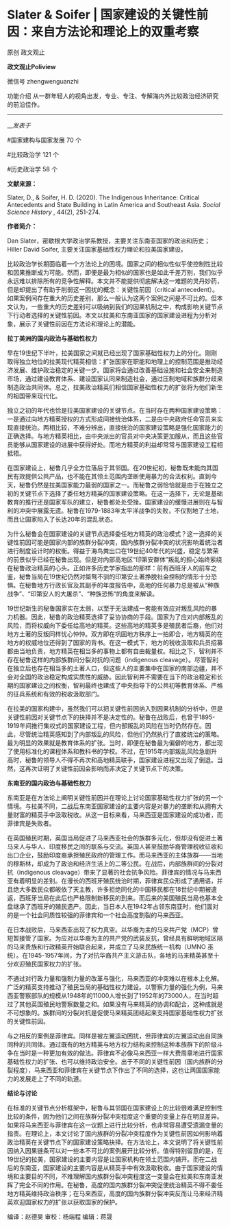

#  Slater & Soifer | 国家建设的关键性前因：来自方法论和理论上的双重考察

原创 政文观止 

**政文观止Poliview** 

微信号 zhengwenguanzhi

功能介绍 从一群年轻人的视角出发，专业、专注、专解海内外比较政治经济研究的前沿佳作。

____

___发表于_


#国家建构与国家发展 70 个

#比较政治学 121 个

#历史政治学 58 个

**文献来源：**

Slater, D., & Soifer, H. D. (2020). The Indigenous Inheritance: Critical
Antecedents and State Building in Latin America and Southeast Asia. _Social
Science History_ , 44(2), 251-274.

  

 **作者简介：**

Dan Slater，密歇根大学政治学系教授，主要关注东南亚国家的政治和历史；Hiller David Soifer,
主要关注国家基础性权力理论和拉美国家建设。

比较政治学长期面临着一个方法论上的困境。国家之间的相似性似乎使控制性比较和因果推断成为可能。然而，即便是最为相似的国家也是如此千差万别，我们似乎永远难以排除所有的竞争性解释。本文并不能提供彻底解决这一难题的灵丹妙药，但是却提出了有助于削弱这一困扰的概念：关键性前因（critical
antecedent）。如果案例间存在重大的历史差别，那么一般认为这两个案例之间是不可比的。但本文认为，一些重大的历史差别可以吸纳到我们的因果机制之中，构成影响关键节点下行动者选择的关键性前因。本文以拉美和东南亚国家的国家建设进程为分析对象，展示了关键性前因在方法论和理论上的潜能。

  

 **拉丁美洲的国内政治与基础性权力**

早在19世纪下半叶，拉美国家之间就已经出现了国家基础性权力上的分化。刚刚取得独立地位的拉美现代精英相信：扩张国家在职能和地理上的控制范围是推动经济发展、维护政治稳定的关键一步。国家将会通过改善基础设施和社会安全来制造市场，通过建设教育体系、建设国家认同来制造社会，通过压制地域和族群分歧来制造政治共同体。总之，拉美政治精英们相信国家基础性权力的扩张将为他们新生的祖国带来现代化。

  

独立之初的年代也恰是拉美国家建设的关键节点。在当时存在两种国家建设策略：一是通过向地方精英授权的方式形成间接统治体系，二是由中央政府任命官员来实现直接统治。两相比较，不难分辨出，直接统治的国家建设策略是强化国家能力的正确选择。与地方精英相比，由中央派出的官员对中央决策更加服从，而且这些官员能够从国家建设的进展中获得好处。而地方精英的利益却常常与国家建设工程相抵牾。

  

在国家建设上，秘鲁几乎全方位落后于其邻国。在20世纪初，秘鲁既未能向其国民有效提供公共产品，也不能在其领土范围内垄断使用暴力的合法权利。直到今天，秘鲁仍然是拉美国家能力最弱的国家之一。而秘鲁之弱恰恰就是由于在独立之初的关键节点下选择了委任地方精英的国家建设策略。在这一选择下，无论是基础教育的推行还是国家军队的建立，秘鲁都处处受挫。国家建设的缓慢进展则在与智利的冲突中展露无遗。秘鲁在1979-1883年太平洋战争的失败，不仅割地了土地，而且让国家陷入了长达20年的混乱状态。

  

为什么秘鲁会在国家建设的关键节点选择委任地方精英的政治模式？这一选择的关键性前因可能是国家内部的族群分裂冲突，国内族群分裂冲突的状况影响着统治者进行制度设计时的权衡。得益于海鸟粪出口在19世纪40年代的兴盛，稳定与繁荣的前景似乎已经在秘鲁出现。但是对内部高地区“印第安群体”叛乱的担心始终萦绕在秘鲁政治精英的心头。正如许多历史学家指出的那样：前有西班牙人的前车之鉴，秘鲁当局在19世纪仍然对桀骜不驯的印第安土著挣脱社会控制的情形十分恐惧。在秘鲁地方行政长官及其副手的年度报告中，高地的任何暴力总是被从“种族战争”、“印第安人的大屠杀”、“种族恐怖“的角度来解读。

  

19世纪新生的秘鲁国家实在太弱，以至于无法建成一套能有效应对叛乱风险的暴力机器。因此，秘鲁的政治精英选择了妥协协商的手段。国家为了应对内部叛乱的风险，而将权威向下委任给高地的精英。这些高地的精英多是殖民者后裔，他们对地方土著的反叛同样忧心忡忡。双方即在巩固地方秩序上一拍即合，地方精英的在地方的权威地位还得到了国家的背书。在这一模式下，地方的税收汲取和兵员招募都由当地负责，地方精英在相当多的事物上都有自由裁量权。相比之下，智利并不存在秘鲁这样的内部族群间分裂对抗的问题（indigenous
cleavage）。尽管智利在独立后也存在相当多的土著人口，但这些人的主要集中在国家的南部边疆，并不会对全国的政治稳定构成实质性的威胁。因此智利并不需要在当下的政治稳定和长期的国家建设之间权衡，智利最终也建成了中央指导下的公共初等教育体系、严格的征兵系统和有效的税收汲取部门。

  

在拉美的国家构建中，虽然我们可以把关键性前因纳入到因果机制的分析中，但是关键性前因对关键节点下的抉择并不是决定性的。秘鲁在战败后，也曾于1895-1919年间推行集权式的国家建设工程，但内部叛乱的风险在当时仍然存在。因此，尽管统治精英感知到了内部叛乱的风险，但他们仍然执行了直接统治的策略。最为明显的效果就是教育体系的扩张。当时，即便在秘鲁最为偏僻的地方，都出现了使用标准化的课程体系和教科书的学校。不过，在1915年内部叛乱风险急剧升高时，秘鲁的领导人不得不再次和高地精英联手，国家建设进程又出现了倒退。当然，这再次证明了关键性前因会影响而非决定了关键节点下的决策。

  

 **东南亚的国内政治与基础性权力**

东南亚是在方法论上阐明关键性前因并在理论上讨论国家基础性权力扩张的另一个情境。与拉美不同，二战后东南亚国家建设的主要内容是对暴力的垄断和从拥有大量财富的精英手中汲取税收。从这一目标来看，马来西亚是国家建设的成功者，而菲律宾是失败者。

  

在英国殖民时期，英国当局促进了马来西亚社会的族群多元化，但却没有促进土著马来人与华人、印度移民之间的联系与交流。英国人甚至鼓励华裔管理税收征收和出口企业，鼓励印度裔承担殖民政府的管理工作。而马来西亚的主体族群——当地的穆斯林，却成为了政治和经济生活上的二等公民。在战后，内部族群间的分裂对抗（indigenous
cleavage）带来了显著的社会抗争风险。菲律宾的情况与马来西亚有着明显的差别。在漫长的西班牙殖民统治时期，菲律宾民众形成了通用语，并且绝大多数民众都皈依了天主教，许多拒绝同化的中国移民都在18世纪中期被遣返，西班牙当局在此后也严格限制新移民的到来。而后来的美国殖民当局也基本全盘继承了西班牙的殖民遗产。因此，当日本人在1942年占领东南亚时，他们面对的是一个社会同质性较强的菲律宾和一个社会高度割裂的马来西亚。

  

在日本战败后，马来西亚出现了权力真空。以华裔为主的马来共产党（MCP）曾短暂接管了国家。为应对以华裔为主的共产党的武装反抗，曾经具有鲜明地域区隔的马来贵族和行政精英开始联合起来，并成立了马来民族统一机构（UMNO
巫统）。在1945-1957年间，为了对抗华裔共产主义游击队，各地的马来精英甚至十分欢迎殖民国家权力的扩张。

  

不通过对行政力量和强制力量的改革与强化，马来西亚的冲突难以在根本上化解。广泛的精英支持推动了殖民当局的基础性权力建设。以警察力量的强化为例，马来西亚警察部队的规模从1948年的11000人增长到了1952年的73000人，在当时超过了其他英国殖民地警察数量之和。如果没有马来精英的协调和配合，这种成就是不可想象的。族群间的分裂对抗是促使马来精英团结起来支持国家基础性权力扩张的关键性前因。

  

与之相反的案例是菲律宾。同样是被左翼运动困扰，但菲律宾的左翼运动出自同族同种的共同体。通过既有的地方精英与地方权力结构来控制这种本族群下的阶级斗争在当时是一种更加有效的做法。菲律宾不必像马来西亚一样大费周章地进行国家基础性权力的扩张、也可以维持政治安全。出于不同的关键性前因（国内族群的分裂程度），马来西亚和菲律宾在关键节点下作出了不同的选择，这也让两国国家能力的发展走上了不同的轨道。

  

 **结论与讨论**

在标准的关键节点分析框架中，秘鲁与其邻国在国家建设上的比较很难满足控制性比较的条件，因为他们之间在族群分裂冲突程度这个重要的变量上存在明显差异。如果将马来西亚与菲律宾在这一议题上进行比较分析，也非常容易遭受遗漏变量的指责。在理论上，本文讨论了国内族群的分裂冲突程度作为关键性前因如何影响着政治精英在关键节点下的国家建设策略抉择。在方法论上，本文说明了将关键性前因纳入因果链条可以对一些本不可比的案例展开比较分析。值得特别留意的是，在19世纪的拉美，国家建设的主要内容是让国家机构在领土范围内铺开。而在二战后的东南亚，国家建设的主要内容是从精英手中有效汲取税收。由于国家建设的情境和主要目的不同，不难理解国内族群分裂冲突程度这一变量会在拉美和东南亚发挥了完全不同的作用。在秘鲁，高度的国内族群分裂冲突促使统治精英不得不委任地方精英维持政治秩序；在马来西亚，高度的国内族群分裂冲突反而让马来经济精英欢迎国家权力的扩张以获取国家的保护。

  

编译：赵德昊 审校：杨端程 编辑：蒋晟

  

